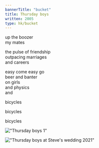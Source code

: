 ```yaml
---
bannerTitle: "bucket" 
title: Thursday boys
written: 2005
type: hk/bucket
---
```



up the boozer  
my mates  

the pulse of friendship  
outpacing marriages  
and careers  

easy come easy go  
beer and banter  
on girls  
and physics  
and  

bicycles  

bicycles  

bicycles  

!["Thursday boys 1"](/images/bio/thursdayboys.jpg)  

!["Thursday boys at Steve's wedding 2021"](/images/bio/Thursday-boys-2021-steves-wedding.jpg)  
